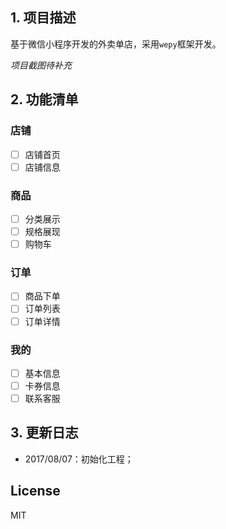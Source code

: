 ## 1. 项目描述
基于微信小程序开发的外卖单店，采用`wepy`框架开发。

*项目截图待补充*

## 2. 功能清单

### 店铺
- [ ] 店铺首页
- [ ] 店铺信息

### 商品
- [ ] 分类展示
- [ ] 规格展现
- [ ] 购物车

### 订单
- [ ] 商品下单
- [ ] 订单列表
- [ ] 订单详情
 
### 我的
- [ ] 基本信息
- [ ] 卡券信息
- [ ] 联系客服

## 3. 更新日志
- 2017/08/07：初始化工程；

## License
MIT
